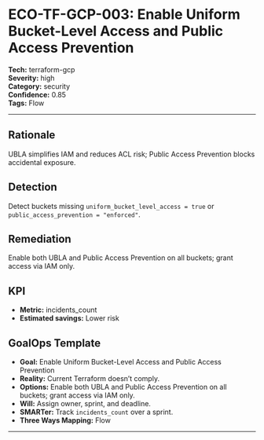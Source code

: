 # ECO-TF-GCP-003: Enable Uniform Bucket-Level Access and Public Access Prevention

**Tech:** terraform-gcp  
**Severity:** high  
**Category:** security  
**Confidence:** 0.85  
**Tags:** Flow

---

## Rationale
UBLA simplifies IAM and reduces ACL risk; Public Access Prevention blocks accidental exposure.

## Detection
Detect buckets missing `uniform_bucket_level_access = true` or `public_access_prevention = "enforced"`.

## Remediation
Enable both UBLA and Public Access Prevention on all buckets; grant access via IAM only.

## KPI
- **Metric:** incidents_count  
- **Estimated savings:** Lower risk

## GoalOps Template
- **Goal:** Enable Uniform Bucket-Level Access and Public Access Prevention  
- **Reality:** Current Terraform doesn’t comply.  
- **Options:** Enable both UBLA and Public Access Prevention on all buckets; grant access via IAM only.  
- **Will:** Assign owner, sprint, and deadline.  
- **SMARTer:** Track `incidents_count` over a sprint.  
- **Three Ways Mapping:** Flow

---

